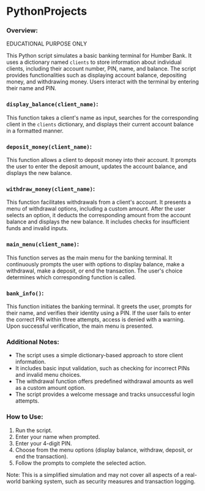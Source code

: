 # PythonProjects
### Overview:
EDUCATIONAL PURPOSE ONLY 

This Python script simulates a basic banking terminal for Humber Bank. It uses a dictionary named `clients` to store information about individual clients, including their account number, PIN, name, and balance. The script provides functionalities such as displaying account balance, depositing money, and withdrawing money. Users interact with the terminal by entering their name and PIN.

### `display_balance(client_name)`:

This function takes a client's name as input, searches for the corresponding client in the `clients` dictionary, and displays their current account balance in a formatted manner.

### `deposit_money(client_name)`:

This function allows a client to deposit money into their account. It prompts the user to enter the deposit amount, updates the account balance, and displays the new balance.

### `withdraw_money(client_name)`:

This function facilitates withdrawals from a client's account. It presents a menu of withdrawal options, including a custom amount. After the user selects an option, it deducts the corresponding amount from the account balance and displays the new balance. It includes checks for insufficient funds and invalid inputs.

### `main_menu(client_name)`:

This function serves as the main menu for the banking terminal. It continuously prompts the user with options to display balance, make a withdrawal, make a deposit, or end the transaction. The user's choice determines which corresponding function is called.

### `bank_info()`:

This function initiates the banking terminal. It greets the user, prompts for their name, and verifies their identity using a PIN. If the user fails to enter the correct PIN within three attempts, access is denied with a warning. Upon successful verification, the main menu is presented.

### Additional Notes:

- The script uses a simple dictionary-based approach to store client information.
- It includes basic input validation, such as checking for incorrect PINs and invalid menu choices.
- The withdrawal function offers predefined withdrawal amounts as well as a custom amount option.
- The script provides a welcome message and tracks unsuccessful login attempts.

### How to Use:

1. Run the script.
2. Enter your name when prompted.
3. Enter your 4-digit PIN.
4. Choose from the menu options (display balance, withdraw, deposit, or end the transaction).
5. Follow the prompts to complete the selected action.

Note: This is a simplified simulation and may not cover all aspects of a real-world banking system, such as security measures and transaction logging.